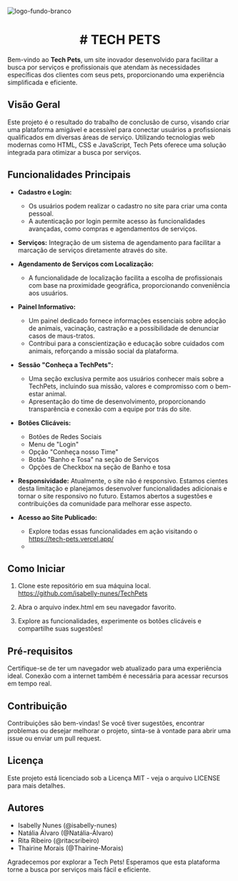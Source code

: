 ![logo-fundo-branco](https://github.com/isabelly-nunes/TechPets/assets/154274923/d5237e2c-20f7-4642-8adc-5e68ab00fb5b)
<h1 align= "center"> # TECH PETS </h1>

Bem-vindo ao **Tech Pets**, um site inovador desenvolvido para facilitar a busca por serviços e profissionais que atendam às necessidades específicas dos clientes com seus pets, proporcionando uma experiência simplificada e eficiente.

## Visão Geral

Este projeto é o resultado do trabalho de conclusão de curso, visando criar uma plataforma amigável e acessível para conectar usuários a profissionais qualificados em diversas áreas de serviço. Utilizando tecnologias web modernas como HTML, CSS e JavaScript, Tech Pets oferece uma solução integrada para otimizar a busca por serviços.

## Funcionalidades Principais

- **Cadastro e Login:**
  - Os usuários podem realizar o cadastro no site para criar uma conta pessoal.
  - A autenticação por login permite acesso às funcionalidades avançadas, como compras e agendamentos de serviços.
 
- **Serviços:** Integração de um sistema de agendamento para facilitar a marcação de serviços diretamente através do site.

- **Agendamento de Serviços com Localização:**
  - A funcionalidade de localização facilita a escolha de profissionais com base na proximidade geográfica, proporcionando conveniência aos usuários.

- **Painel Informativo:**
  - Um painel dedicado fornece informações essenciais sobre adoção de animais, vacinação, castração e a possibilidade de denunciar casos de maus-tratos.
  - Contribui para a conscientização e educação sobre cuidados com animais, reforçando a missão social da plataforma.

- **Sessão "Conheça a TechPets":**
  - Uma seção exclusiva permite aos usuários conhecer mais sobre a TechPets, incluindo sua missão, valores e compromisso com o bem-estar animal.
  - Apresentação do time de desenvolvimento, proporcionando transparência e conexão com a equipe por trás do site.

- **Botões Clicáveis:**
  - Botões de Redes Sociais
  - Menu de "Login"
  - Opção "Conheça nosso Time"
  - Botão "Banho e Tosa" na seção de Serviços
  - Opções de Checkbox na seção de Banho e tosa

- **Responsividade:** Atualmente, o site não é responsivo. Estamos cientes desta limitação e planejamos desenvolver funcionalidades adicionais e tornar o site responsivo no futuro. Estamos abertos a sugestões e contribuições da comunidade para melhorar esse aspecto.

- **Acesso ao Site Publicado:**
  -  Explore todas essas funcionalidades em ação visitando o https://tech-pets.vercel.app/
  -  
## Como Iniciar

1. Clone este repositório em sua máquina local.
  https://github.com/isabelly-nunes/TechPets

2. Abra o arquivo index.html em seu navegador favorito.

3. Explore as funcionalidades, experimente os botões clicáveis e compartilhe suas sugestões!

## Pré-requisitos
Certifique-se de ter um navegador web atualizado para uma experiência ideal. Conexão com a internet também é necessária para acessar recursos em tempo real.

## Contribuição
Contribuições são bem-vindas! Se você tiver sugestões, encontrar problemas ou desejar melhorar o projeto, sinta-se à vontade para abrir uma issue ou enviar um pull request.

## Licença
Este projeto está licenciado sob a Licença MIT - veja o arquivo LICENSE para mais detalhes.

## Autores
- Isabelly Nunes (@isabelly-nunes)
- Natália Álvaro (@Natália-Álvaro)
- Rita Ribeiro (@ritacsribeiro)
- Thairine Morais (@Thairine-Morais)

Agradecemos por explorar a Tech Pets! Esperamos que esta plataforma torne a busca por serviços mais fácil e eficiente.
